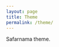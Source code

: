 ```yaml
---
layout: page
title: Theme
permalink: /theme/
---
```


<p><span class="page-tagline">Safarnama theme.</span></p>

<div class="post-content-download">
  </div>
